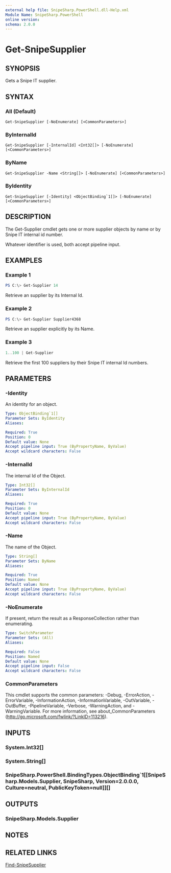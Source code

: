 ```yaml
---
external help file: SnipeSharp.PowerShell.dll-Help.xml
Module Name: SnipeSharp.PowerShell
online version:
schema: 2.0.0
---
```


# Get-SnipeSupplier

## SYNOPSIS
Gets a Snipe IT supplier.

## SYNTAX

### All (Default)
```
Get-SnipeSupplier [-NoEnumerate] [<CommonParameters>]
```

### ByInternalId
```
Get-SnipeSupplier [-InternalId] <Int32[]> [-NoEnumerate] [<CommonParameters>]
```

### ByName
```
Get-SnipeSupplier -Name <String[]> [-NoEnumerate] [<CommonParameters>]
```

### ByIdentity
```
Get-SnipeSupplier [-Identity] <ObjectBinding`1[]> [-NoEnumerate] [<CommonParameters>]
```

## DESCRIPTION
The Get-Supplier cmdlet gets one or more supplier objects by name or by Snipe IT internal id number.

Whatever identifier is used, both accept pipeline input.

## EXAMPLES

### Example 1
```powershell
PS C:\> Get-Supplier 14
```

Retrieve an supplier by its Internal Id.

### Example 2
```powershell
PS C:\> Get-Supplier Supplier4368
```

Retrieve an supplier explicitly by its Name.

### Example 3
```powershell
1..100 | Get-Supplier
```

Retrieve the first 100 suppliers by their Snipe IT internal Id numbers.

## PARAMETERS

### -Identity
An identity for an object.

```yaml
Type: ObjectBinding`1[]
Parameter Sets: ByIdentity
Aliases:

Required: True
Position: 0
Default value: None
Accept pipeline input: True (ByPropertyName, ByValue)
Accept wildcard characters: False
```

### -InternalId
The internal Id of the Object.

```yaml
Type: Int32[]
Parameter Sets: ByInternalId
Aliases:

Required: True
Position: 0
Default value: None
Accept pipeline input: True (ByPropertyName, ByValue)
Accept wildcard characters: False
```

### -Name
The name of the Object.

```yaml
Type: String[]
Parameter Sets: ByName
Aliases:

Required: True
Position: Named
Default value: None
Accept pipeline input: True (ByPropertyName, ByValue)
Accept wildcard characters: False
```

### -NoEnumerate
If present, return the result as a ResponseCollection rather than enumerating.

```yaml
Type: SwitchParameter
Parameter Sets: (All)
Aliases:

Required: False
Position: Named
Default value: None
Accept pipeline input: False
Accept wildcard characters: False
```

### CommonParameters
This cmdlet supports the common parameters: -Debug, -ErrorAction, -ErrorVariable, -InformationAction, -InformationVariable, -OutVariable, -OutBuffer, -PipelineVariable, -Verbose, -WarningAction, and -WarningVariable. For more information, see about_CommonParameters (http://go.microsoft.com/fwlink/?LinkID=113216).

## INPUTS

### System.Int32[]

### System.String[]

### SnipeSharp.PowerShell.BindingTypes.ObjectBinding`1[[SnipeSharp.Models.Supplier, SnipeSharp, Version=2.0.0.0, Culture=neutral, PublicKeyToken=null]][]

## OUTPUTS

### SnipeSharp.Models.Supplier

## NOTES

## RELATED LINKS

[Find-SnipeSupplier](Find-SnipeSupplier.md)
